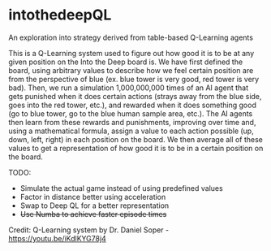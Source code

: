 # intothedeepQL
An exploration into strategy derived from table-based Q-Learning agents

This is a Q-Learning system used to figure out how good it is to be at any given position on the Into the Deep board is. We have first defined the board, using arbitrary values to describe how we feel certain position are from the perspective of blue (ex. blue tower is very good, red tower is very bad). Then, we run a simulation 1,000,000,000 times of an AI agent that gets punished when it does certain actions (strays away from the blue side, goes into the red tower, etc.), and rewarded when it does something good (go to blue tower, go to the blue human sample area, etc.). The AI agents then learn from these rewards and punishments, improving over time and, using a mathematical formula, assign a value to each action possible (up, down, left, right) in each position on the board. We then average all of these values to get a representation of how good it is to be in a certain position on the board.

TODO:
- Simulate the actual game instead of using predefined values
- Factor in distance better using acceleration
- Swap to Deep QL for a better representation
- ~~Use Numba to achieve faster episode times~~

Credit: Q-Learning system by Dr. Daniel Soper - https://youtu.be/iKdlKYG78j4
